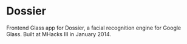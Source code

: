 Dossier
===============

Frontend Glass app for Dossier, a facial recognition engine for Google Glass. Built at MHacks III in January 2014.